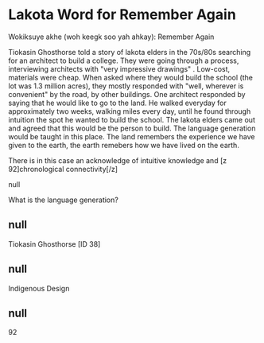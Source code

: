 # Lakota Word for Remember Again

 Wokiksuye akhe (woh keegk soo yah ahkay): Remember Again

Tiokasin Ghosthorse told a story of lakota elders in the 70s/80s searching for an architect to build a college. They were going through a process, interviewing architects with "very impressive drawings" . Low-cost, materials were cheap. When asked where they would build the school (the lot was 1.3 million acres), they mostly responded with "well, wherever is convenient" by the road, by other buildings. One architect responded by saying that he would like to go to the land. He walked everyday for approximately two weeks, walking miles every day, until he found through intuition the spot he wanted to build the school. The lakota elders came out and agreed that this would be the person to build. The language generation would be taught in this place. The land remembers the experience we have given to the earth, the earth remebers how we have lived on the earth.   

There is in this case an acknowledge of intuitive knowledge and [z 92]chronological connectivity[/z]

null

What is the language generation? 


## null

Tiokasin Ghosthorse [ID 38]

## null

Indigenous Design

## null

92
